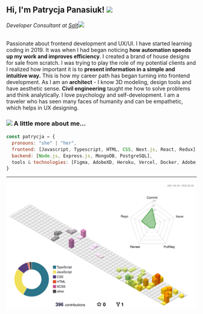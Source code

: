 <h2> Hi, I'm Patrycja Panasiuk! <img src="https://media.giphy.com/media/mGcNjsfWAjY5AEZNw6/giphy.gif" width="50"></h2>

<i>Developer Consultant at <a href="https://www.salt.dev/">Salt</a><img src="https://media.giphy.com/media/WUlplcMpOCEmTGBtBW/giphy.gif" width="30"> </i>
</br>
</br>

Passionate about frontend development and UX/UI. I have started learning coding in 2019. It was when I had began noticing <b>how automation speeds up my work and improves efficiency</b>. I created a brand of house designs for sale from scratch. I was trying to play the role of my potential clients and I realized how important it is to <b>present information in a simple and intuitive way.</b> This is how my career path has began turning into frontend development.
As I am an <b>architect</b> - I know 3D modeling, design tools and have aesthetic sense. <b>Civil engineering</b> taught me how to solve problems and think analytically. I love psychology and self-development. I am a traveler who has seen many faces of humanity and can be empathetic, which helps in UX designing.


### <img src="https://media.giphy.com/media/fYSnHlufseco8Fh93Z/giphy.gif" width="30"> A little more about me...  

```javascript
const patrycja = {
  pronouns: "she" | "her",
  frontend: [Javascript, Typescript, HTML, CSS, Next.js, React, Redux],
  backend: [Node.js, Express.js, MongoDB, PostgreSQL],
  tools & technologies: [Figma, AdobeXD, Heroku, Vercel, Docker, Adobe, Jest, Github Actions, Mocha, Postman, VS Code],
}
```


---



![](./profile-3d-contrib/profile-south-season-animate.svg)
